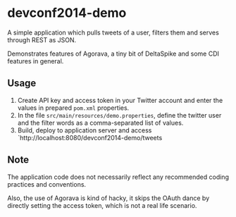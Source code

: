 devconf2014-demo
================
A simple application which pulls tweets of a user, filters them and serves through REST as JSON.

Demonstrates features of Agorava, a tiny bit of DeltaSpike and some CDI features in general.

## Usage
1. Create API key and access token in your Twitter account and enter the values in prepared `pom.xml` properties.
2. In the file `src/main/resources/demo.properties`, define the twitter user and the filter words as a comma-separated list of values.
3. Build, deploy to application server and access `http://localhost:8080/devconf2014-demo/tweets

## Note
The application code does not necessarily reflect any recommended coding practices and conventions.

Also, the use of Agorava is kind of hacky, it skips the OAuth dance by directly setting the access token, which is not a real life scenario.
